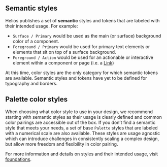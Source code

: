 ## Semantic styles
Helios publishes a set of **semantic** styles and tokens that are labeled with their intended usage. For example:

- `Surface / Primary` would be used as the main (or surface) background color of a component.
- `Foreground / Primary` would be used for primary text elements or elements that sit on top of a surface background.
- `Foreground / Action` would be used for an actionable or interactive element within a component or page (i.e. a [Link](/components/link/standalone))

At this time, color styles are the only category for which semantic tokens are available. Semantic styles and tokens have yet to be defined for typography and borders.

## Palette color styles

When choosing what color style to use in your design, we recommend starting with semantic styles as their usage is clearly defined and common color pairings are accessible out of the box. If you don’t find a semantic style that meets your needs, a set of base `Palette` styles that are labeled with a numerical scale are also available. These styles are usage agnostic which can introduce challenges in consistently scaling a complex design, but allow more freedom and flexibility in color pairing.

For more information and details on styles and their intended usage, visit [foundations](/foundations).